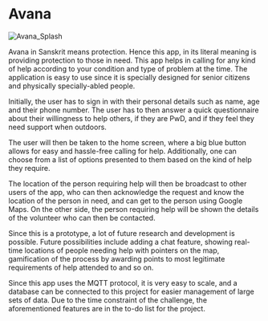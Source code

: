 # Avana


![Avana_Splash](https://user-images.githubusercontent.com/52071881/171573614-2625248f-ff48-4c45-a1d4-25ff0a0446b6.png)

Avana in Sanskrit means protection. Hence this app, in its literal meaning is providing protection to those in need. This app helps in calling for any kind of help according to your condition and type of problem at the time. The application is easy to use since it is specially designed for senior citizens and physically specially-abled people.

Initially, the user has to sign in with their personal details such as name, age and their phone number. The user has to then answer a quick questionnaire about their willingness to help others, if they are PwD, and if they feel they need support when outdoors. 

The user will then be taken to the home screen, where a big blue button allows for easy and hassle-free calling for help. Additionally, one can choose from a list of options presented to them based on the kind of help they require.

The location of the person requiring help will then be broadcast to other users of the app, who can then acknowledge the request and know the location of the person in need, and can get to the person using Google Maps. On the other side, the person requiring help will be shown the details of the volunteer who can then be contacted.

Since this is a prototype, a lot of future research and development is possible. Future possibilities include adding a chat feature, showing real-time locations of people needing help with pointers on the map, gamification of the process by awarding points to most legitimate requirements of help attended to and so on.

Since this app uses the MQTT protocol, it is very easy to scale, and a database can be connected to this project for easier management of large sets of data. Due to the time constraint of the challenge, the aforementioned features are in the to-do list for the project.


